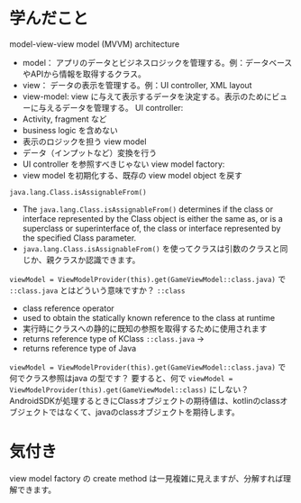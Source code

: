 # 学んだこと
model-view-view model (MVVM) architecture
  * model： アプリのデータとビジネスロジックを管理する。例：データベースやAPIから情報を取得するクラス。
  * view： データの表示を管理する。例：UI controller, XML layout
  * view-model: view に与えて表示するデータを決定する。表示のためにビューに与えるデータを管理する。
UI controller: 
  * Activity, fragment など
  * business logic を含めない
  * 表示のロジックを担う
view model
  * データ（インプットなど）変換を行う
  * UI controller を参照すべきじゃない
view model factory:
  * view model を初期化する、既存の view model object を戻す

`java.lang.Class.isAssignableFrom()`
  * The `java.lang.Class.isAssignableFrom()` determines if the class or interface represented by the Class object is either the same as, or is a superclass or superinterface of, the class or interface represented by the specified Class parameter.
  * `java.lang.Class.isAssignableFrom()` を使ってクラスは引数のクラスと同じか、親クラスか認識できます。

`viewModel = ViewModelProvider(this).get(GameViewModel::class.java)` で `::class.java` とはどういう意味ですか？
`::class` 
  * class reference operator 
  * used to obtain the statically known reference to the class at runtime
  * 実行時にクラスへの静的に既知の参照を取得するために使用されます
  * returns reference type of KClass
`::class.java` -> 
  * returns reference type of Java

`viewModel = ViewModelProvider(this).get(GameViewModel::class.java)` で何でクラス参照はjava の型です？
要すると、何で `viewModel = ViewModelProvider(this).get(GameViewModel::class)` にしない？
AndroidSDKが処理するときにClassオブジェクトの期待値は、kotlinのclassオブジェクトではなくて、javaのclassオブジェクトを期待します。

# 気付き
view model factory の create method は一見複雑に見えますが、分解すれば理解できます。
